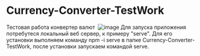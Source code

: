 # Currency-Converter-TestWork
Тестовая работа конвертер валют
<img align="center"> ![image](https://user-images.githubusercontent.com/99849325/177766188-ea9fddfa-afd2-4202-8f40-1c64f048a9b6.png) </img>
Для запуска приложения потребутеся локальный веб сервер, к примеру "serve".
Для его установки выполняем команду npm -i serve в папке Currency-Converter-TestWork, после установки запускаем командой serve.

